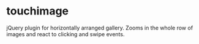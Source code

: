 # touchimage
jQuery plugin for horizontally arranged gallery. Zooms in the whole row of images and react to clicking and swipe events.
